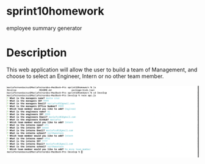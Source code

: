# sprint10homework

employee summary generator

# Description

This web application will allow the user to build a team of Management, and choose to select an Engineer, Intern or no other team member.
<br />
<br />
![](./questionDemo.png)
